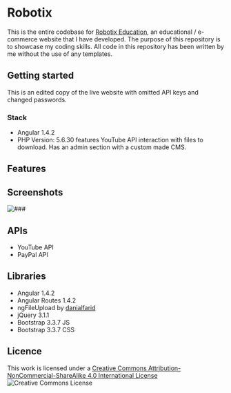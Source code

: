 # Robotix 

This is the entire codebase for [Robotix Education](https://robotix.com.au), an educational / e-commerce website that I have developed. The purpose of this repository is to showcase my coding skills. All code in this repository has been written by me without the use of any templates. 

## Getting started

This is an edited copy of the live website with omitted API keys and changed passwords.

### Stack
* Angular 1.4.2
* PHP Version: 5.6.30
 features YouTube API interaction with files to download. Has an admin section with a custom made CMS.

## Features


## Screenshots

![###](/###.png "###")

## APIs

* YouTube API
* PayPal API

## Libraries

* Angular 1.4.2
* Angular Routes 1.4.2
* ngFileUpload by [danialfarid](https://github.com/danialfarid/ng-file-upload)
* jQuery 3.1.1
* Bootstrap 3.3.7 JS
* Bootstrap 3.3.7 CSS

## Licence 

This work is licensed under a [Creative Commons Attribution-NonCommercial-ShareAlike 4.0 International License](http://creativecommons.org/licenses/by-nc-sa/4.0/)
![Creative Commons License](https://i.creativecommons.org/l/by-nc-sa/4.0/88x31.png "Creative Commons License")

